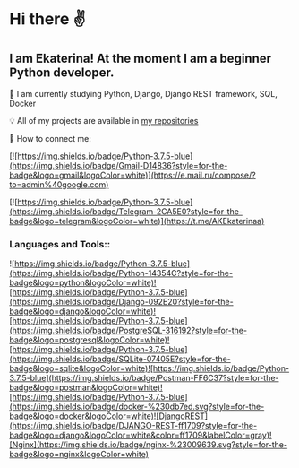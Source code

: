 # Hi there :v:
## I am Ekaterina! At the moment I am a beginner Python developer.


:eyes:  I am currently studying Python, Django, Django REST framework, SQL, Docker

:bulb: All of my projects are available in [my repositories](https://github.com/Ekaterina110697?tab=repositories)

:email: How to connect me:

[![https://img.shields.io/badge/Python-3.7.5-blue](https://img.shields.io/badge/Gmail-D14836?style=for-the-badge&logo=gmail&logoColor=white)](https://e.mail.ru/compose/?to=admin%40google.com)

[![https://img.shields.io/badge/Python-3.7.5-blue](https://img.shields.io/badge/Telegram-2CA5E0?style=for-the-badge&logo=telegram&logoColor=white)](https://t.me/AKEkaterinaa)

### Languages and Tools::
![https://img.shields.io/badge/Python-3.7.5-blue](https://img.shields.io/badge/Python-14354C?style=for-the-badge&logo=python&logoColor=white)![https://img.shields.io/badge/Python-3.7.5-blue](https://img.shields.io/badge/Django-092E20?style=for-the-badge&logo=django&logoColor=white)![https://img.shields.io/badge/Python-3.7.5-blue](https://img.shields.io/badge/PostgreSQL-316192?style=for-the-badge&logo=postgresql&logoColor=white)![https://img.shields.io/badge/Python-3.7.5-blue](https://img.shields.io/badge/SQLite-07405E?style=for-the-badge&logo=sqlite&logoColor=white)![https://img.shields.io/badge/Python-3.7.5-blue](https://img.shields.io/badge/Postman-FF6C37?style=for-the-badge&logo=postman&logoColor=white)![https://img.shields.io/badge/Python-3.7.5-blue](https://img.shields.io/badge/docker-%230db7ed.svg?style=for-the-badge&logo=docker&logoColor=white)![DjangoREST](https://img.shields.io/badge/DJANGO-REST-ff1709?style=for-the-badge&logo=django&logoColor=white&color=ff1709&labelColor=gray)![Nginx](https://img.shields.io/badge/nginx-%23009639.svg?style=for-the-badge&logo=nginx&logoColor=white)
